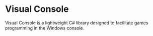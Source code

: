 # Visual Console

Visual Console is a lightweight C# library designed to facilitate games programming in the Windows console.